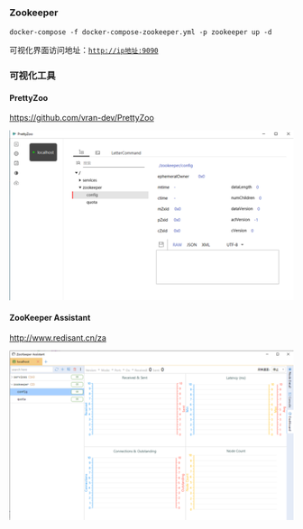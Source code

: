 ### Zookeeper

```shell
docker-compose -f docker-compose-zookeeper.yml -p zookeeper up -d
```

可视化界面访问地址：[`http://ip地址:9090`](http://www.zhengqingya.com:9090)

### 可视化工具

#### PrettyZoo

https://github.com/vran-dev/PrettyZoo

![](./images/run-1725007084503.png)


#### ZooKeeper Assistant

http://www.redisant.cn/za

![](./images/run-1725007059531.png)
